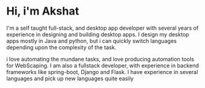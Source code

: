 # Hi, i'm Akshat 




I'm a self taught full-stack, and desktop app developer with several years of experience in designing and building desktop apps. 
I design my desktop apps mostly in Java and python, but i can quickly switch languages depending upon the complexity of the task.








i love automating the mundane tasks, and love producing automation tools for WebScaping. I am also a fullstack developer, with experience in backend frameworks like spring-boot, Django and Flask.
I have experience in several languages and pick up new languages quite easily

<!--
**Akshat-Mishra101/Akshat-Mishra101** is a ✨ _special_ ✨ repository because its `README.md` (this file) appears on your GitHub profile.

Here are some ideas to get you started:









- 🔭 I’m currently working on ...
- 🌱 I’m currently learning ...
- 👯 I’m looking to collaborate on ...
- 🤔 I’m looking for help with ...
- 💬 Ask me about ...
- 📫 How to reach me: ...
- 😄 Pronouns: ...
- ⚡ Fun fact: ...
-->
